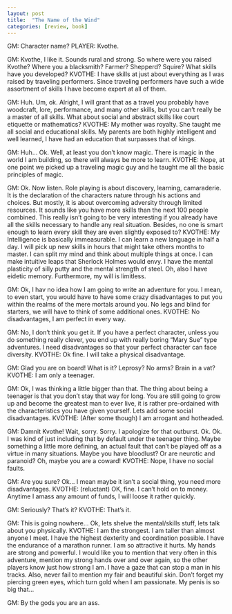 ```yaml
---
layout: post
title:  "The Name of the Wind"
categories: [review, book]
---
```


GM: Character name?
PLAYER: Kvothe.

GM: Kvothe, I like it. Sounds rural and strong. So where were you raised Kvothe? Where you a blacksmith? Farmer? Shepperd? Squire? What skills have you developed?
KVOTHE: I have skills at just about everything as I was raised by traveling performers. Since traveling performers have such a wide assortment of skills I have become expert at all of them.

GM: Huh. Um, ok. Alright, I will grant that as a travel you probably have woodcraft, lore, performance, and many other skills, but you can’t really be a master of all skills. What about social and abstract skills like court etiquette or mathematics?
KVOTHE: My mother was royalty. She taught me all social and educational skills. My parents are both highly intelligent and well learned, I have had an education that surpasses that of kings.

GM: Huh… Ok. Well, at least you don’t know magic. There is magic in the world I am building, so there will always be more to learn.
KVOTHE: Nope, at one point we picked up a traveling magic guy and he taught me all the basic principles of magic.

GM: Ok. Now listen. Role playing is about discovery, learning, camaraderie. It is the declaration of the characters nature through his actions and choices. But mostly, it is about overcoming adversity through limited resources. It sounds like you have more skills than the next 100 people combined. This really isn’t going to be very interesting if you already have all the skills necessary to handle any real situation. Besides, no one is smart enough to learn every skill they are even slightly exposed to?
KVOTHE: My Intelligence is basically immeasurable. I can learn a new language in half a day. I will pick up new skills in hours that might take others months to master. I can split my mind and think about multiple things at once. I can make intuitive leaps that Sherlock Holmes would envy. I have the mental plasticity of silly putty and the mental strength of steel. Oh, also I have eidetic memory. Furthermore, my will is limitless.

GM: Ok, I hav no idea how I am going to write an adventure for you. I mean, to even start, you would have to have some crazy disadvantages to put you within the realms of the mere mortals around you. No legs and blind for starters, we will have to think of some additional ones.
KVOTHE: No disadvantages, I am perfect in every way.

GM: No, I don’t think you get it. If you have a perfect character, unless you do something really clever, you end up with really boring “Mary Sue” type adventures. I need disadvantages so that your perfect character can face diversity.
KVOTHE: Ok fine. I will take a physical disadvantage.

GM: Glad you are on board! What is it? Leprosy? No arms? Brain in a vat? 
KVOTHE: I am only a teenager.

GM: Ok, I was thinking a little bigger than that. The thing about being a teenager is that you don’t stay that way for long. You are still going to grow up and become the greatest man to ever live, it is rather pre-ordained with the characteristics you have given yourself. Lets add some social disadvantages.
KVOTHE: (After some though) I am arrogant and hotheaded.

GM: Damnit Kvothe! Wait, sorry. Sorry. I apologize for that outburst. Ok. Ok. I was kind of just including that by default under the teenager thing. Maybe something a little more defining, an actual fault that can’t be played off as a virtue in many situations. Maybe you have bloodlust? Or are neurotic and paranoid? Oh, maybe you are a coward!
KVOTHE: Nope, I have no social faults. 

GM: Are you sure? Ok… I mean maybe it isn’t a social thing, you need more disadvantages.
KVOTHE: (reluctant) OK, fine. I can’t hold on to money. Anytime I amass any amount of funds, I will loose it rather quickly.

GM: Seriously? That’s it?
KVOTHE: That’s it.

GM: This is going nowhere… Ok, lets shelve the mental/skills stuff, lets talk about you physically.
KVOTHE: I am the strongest. I am taller than almost anyone I meet. I have the highest dexterity and coordination possible. I have the endurance of a marathon runner. I am so attractive it hurts. My hands are strong and powerful. I would like you to mention that very often in this adventure, mention my strong hands over and over again, so the other players know just how strong I am. I have a gaze that can stop a man in his tracks. Also, never fail to mention my fair and beautiful skin. Don’t forget my piercing green eyes, which turn gold when I am passionate. My penis is so big that…

GM: By the gods you are an ass.